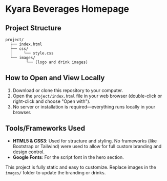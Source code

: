 # Kyara Beverages Homepage

## Project Structure
```
project/
  ├── index.html
  ├── css/
  │     └── style.css
  └── images/
         └── (logo and drink images)
```

## How to Open and View Locally
1. Download or clone this repository to your computer.
2. Open the `project/index.html` file in your web browser (double-click or right-click and choose "Open with").
3. No server or installation is required—everything runs locally in your browser.

## Tools/Frameworks Used
- **HTML5 & CSS3**: Used for structure and styling. No frameworks (like Bootstrap or Tailwind) were used to allow for full custom branding and design control.
- **Google Fonts**: For the script font in the hero section.

This project is fully static and easy to customize. Replace images in the `images/` folder to update the branding or drinks. 